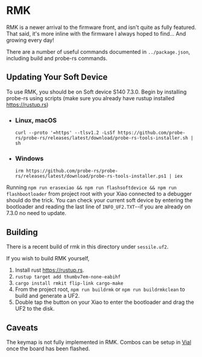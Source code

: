 # RMK 

RMK is a newer arrival to the firmware front, and isn't quite as fully featured. That said, it's more inline with the firmware I always hoped to find... And growing every day!

There are a number of useful commands documented in `../package.json`, including build and probe-rs commands.

## Updating Your Soft Device

To use RMK, you should be on Soft device S140 7.3.0. Begin by installing probe-rs using scripts (make sure you already have rustup installed https://rustup.rs)
- ### Linux, macOS
      curl --proto '=https' --tlsv1.2 -LsSf https://github.com/probe-rs/probe-rs/releases/latest/download/probe-rs-tools-installer.sh | sh
- ### Windows
      irm https://github.com/probe-rs/probe-rs/releases/latest/download/probe-rs-tools-installer.ps1 | iex
Running `npm run erasexiao && npm run flashsoftdevice && npm run flashbootloader` from project root with your Xiao connected to a debugger should do the trick. You can check your current soft device by entering the bootloader and reading the last line of `INFO_UF2.TXT`--if you are already on 7.3.0 no need to update.

## Building

There is a recent build of rmk in this directory under `sessile.uf2`. 

If you wish to build RMK yourself, 

1. Install rust https://rustup.rs.
2. `rustup target add thumbv7em-none-eabihf`
3. `cargo install rmkit flip-link cargo-make`  
4. From the project root, `npm run buildrmk` or `npm run buildrmkclean` to build and generate a UF2.
5. Double tap the button on your Xiao to enter the bootloader and drag the UF2 to the disk.

## Caveats

The keymap is not fully implemented in RMK. Combos can be setup in [Vial](https://get.vial.today) once the board has been flashed.
